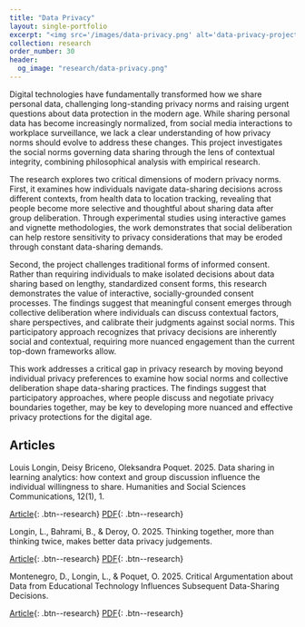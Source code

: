 ```yaml
---
title: "Data Privacy"
layout: single-portfolio
excerpt: "<img src='/images/data-privacy.png' alt='data-privacy-project'>"
collection: research
order_number: 30
header: 
  og_image: "research/data-privacy.png"
---
```


Digital technologies have fundamentally transformed how we share personal data, challenging long-standing privacy norms and raising urgent questions about data protection in the modern age. While sharing personal data has become increasingly normalized, from social media interactions to workplace surveillance, we lack a clear understanding of how privacy norms should evolve to address these changes. This project investigates the social norms governing data sharing through the lens of contextual integrity, combining philosophical analysis with empirical research.

The research explores two critical dimensions of modern privacy norms. First, it examines how individuals navigate data-sharing decisions across different contexts, from health data to location tracking, revealing that people become more selective and thoughtful about sharing data after group deliberation. Through experimental studies using interactive games and vignette methodologies, the work demonstrates that social deliberation can help restore sensitivity to privacy considerations that may be eroded through constant data-sharing demands.

Second, the project challenges traditional forms of informed consent. Rather than requiring individuals to make isolated decisions about data sharing based on lengthy, standardized consent forms, this research demonstrates the value of interactive, socially-grounded consent processes. The findings suggest that meaningful consent emerges through collective deliberation where individuals can discuss contextual factors, share perspectives, and calibrate their judgments against social norms. This participatory approach recognizes that privacy decisions are inherently social and contextual, requiring more nuanced engagement than the current top-down frameworks allow.

This work addresses a critical gap in privacy research by moving beyond individual privacy preferences to examine how social norms and collective deliberation shape data-sharing practices. The findings suggest that participatory approaches, where people discuss and negotiate privacy boundaries together, may be key to developing more nuanced and effective privacy protections for the digital age.

## Articles

Louis Longin, Deisy Briceno, Oleksandra Poquet. 2025. Data sharing in learning analytics: how context and group discussion influence the individual willingness to share. Humanities and Social Sciences Communications, 12(1), 1.

[Article](https://doi.org/10.31234/osf.io/5pg3t_v1){: .btn--research}
[PDF](/files/longin2025learning.pdf){: .btn--research}

Longin, L., Bahrami, B., & Deroy, O. 2025. Thinking together, more than thinking twice, makes better data privacy judgements.

[Article](https://doi.org/10.31219/osf.io/gtqrn_v1){: .btn--research}
[PDF](/files/Mlongin2025thinking-together.pdf){: .btn--research}

Montenegro, D., Longin, L., & Poquet, O. 2025. Critical Argumentation about Data from Educational Technology Influences Subsequent Data-Sharing Decisions. 

[Article](https://doi.org/10.31219/osf.io/gtqrn_v1){: .btn--research}
[PDF](/files/Montenegro2025argumentation.pdf){: .btn--research}
